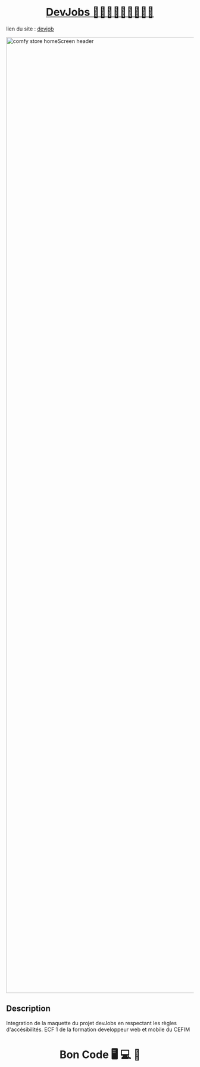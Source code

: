 <div>
  <h1 align="center">
    <a href="https://github.com/armandwadji/DevJobs.git">DevJobs  👩🏻‍💻🧑🏽‍💻👨🏿‍💻
    </a>  
  </h1>
</div> 

lien du site : [devjob](https://devjobsaw.netlify.app/)

<img width="2560" alt="comfy store homeScreen header" src="https://user-images.githubusercontent.com/90448006/199209995-29551e76-0c4c-41da-bcef-929150a69d00.jpg">


## Description
Integration de la maquette du projet devJobs en respectant les règles d'accésibilités.
ECF 1 de la formation developpeur web et mobile du CEFIM

<h1 align="center">Bon Code 🖥 💻 📱</h1>
